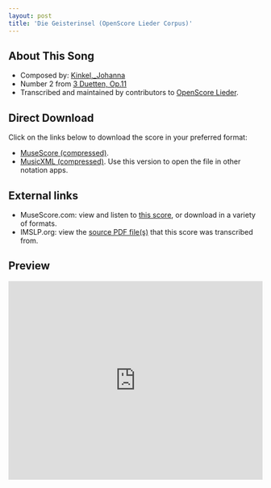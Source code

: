 ```yaml
---
layout: post
title: 'Die Geisterinsel (OpenScore Lieder Corpus)'
---
```


## About This Song

- Composed by: [Kinkel,_Johanna](https://fourscoreandmore.org/openscore/lieder/Kinkel,_Johanna)
- Number 2 from [3 Duetten, Op.11](https://fourscoreandmore.org/openscore/lieder/Kinkel,_Johanna/3_Duetten,_Op.11)
- Transcribed and maintained by contributors to [OpenScore Lieder].

[OpenScore Lieder]: https://musescore.com/openscore-lieder-corpus

## Direct Download

Click on the links below to download the score in your preferred format:
- [MuseScore (compressed)](https://github.com/openscore/lieder/blob/main/scores/Kinkel,_Johanna/3_Duetten,_Op.11/2_Die_Geisterinsel/lc6126574.mscz?raw=true).
- [MusicXML (compressed)](https://github.com/openscore/lieder/blob/main/scores/Kinkel,_Johanna/3_Duetten,_Op.11/2_Die_Geisterinsel/lc6126574.mxl?raw=true). Use this version to open the file in other notation apps.

## External links

- MuseScore.com: view and listen to [this score][MuseScore], or download in a variety of formats.
- IMSLP.org: view the [source PDF file(s)][IMSLP] that this score was transcribed from.

[MuseScore]: https://musescore.com/score/6126574
[IMSLP]: https://imslp.org/wiki/Special:ReverseLookup/618115

## Preview

<iframe width="100%" height="394" src="https://musescore.com/openscore-lieder-corpus/scores/6126574/embed" frameborder="0" allowfullscreen allow="autoplay; fullscreen"></iframe>

